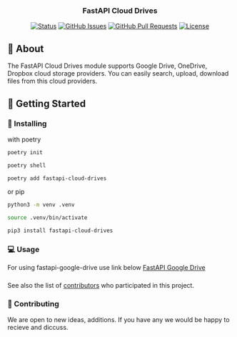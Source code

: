 <h3 align="center">FastAPI Cloud Drives</h3>

<div align="center">

[![Status](https://img.shields.io/badge/status-active-success.svg)]()
[![GitHub Issues](https://img.shields.io/github/issues/kylelobo/The-Documentation-Compendium.svg)](https://github.com/MadeByMads/fastapi-cloud-drives/issues)
[![GitHub Pull Requests](https://img.shields.io/github/issues-pr/kylelobo/The-Documentation-Compendium.svg)](https://github.com/MadeByMads/fastapi-cloud-drives/pulls)
[![License](https://img.shields.io/badge/license-MIT-blue.svg)](/LICENSE)

</div>


## 🧐 About <a name = "about"></a>

The FastAPI Cloud Drives module supports Google Drive, OneDrive, Dropbox cloud storage providers. You can easily search, upload, download files from this cloud providers. 


## 🏁 Getting Started <a name = "getting_started"></a>


### 🔨 Installing
with poetry

```bash
poetry init

poetry shell

poetry add fastapi-cloud-drives
```
or pip

```bash
python3 -m venv .venv

source .venv/bin/activate

pip3 install fastapi-cloud-drives
```
### 💻 Usage <a name="usage"></a>
For using fastapi-google-drive use link below
[FastAPI Google Drive](docs/google_drive.md)


### 
See also the list of [contributors](https://github.com/MadeByMads/fastapi-cloud-drives/graphs/contributors) who participated in this project.


### 👀 Contributing
We are open to  new ideas, additions. If you have any we would be happy to recieve and diccuss.